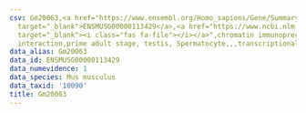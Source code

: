 ```yaml
---
csv: Gm20063,<a href="https://www.ensembl.org/Homo_sapiens/Gene/Summary?db=core;g=ENSMUSG00000113429"
  target="_blank">ENSMUSG00000113429</a>,<a href="https://www.ncbi.nlm.nih.gov/pubmed/25450459"
  target="_blank"><i class="fas fa-file"></i></a>",chromatin immunoprecipitation assay,direct
  interaction,prime adult stage, testis, Spermatocyte,,,transcriptional regulation,
data_alias: Gm20063
data_id: ENSMUSG00000113429
data_numevidence: 1
data_species: Mus musculus
data_taxid: '10090'
title: Gm20063
---
```

